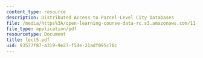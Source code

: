 ```yaml
---
content_type: resource
description: Distributed Access to Parcel-Level City Databases
file: /media/https%3A/open-learning-course-data-rc.s3.amazonaws.com/11-521-spatial-database-management-and-advanced-geographic-information-systems-spring-2003/93577f87a3199e27f54e21adf095c70c_lect5.pdf
file_type: application/pdf
resourcetype: Document
title: lect5.pdf
uid: 93577f87-a319-9e27-f54e-21adf095c70c
---
```

